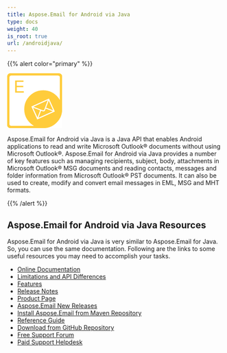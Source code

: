 ```yaml
---
title: Aspose.Email for Android via Java
type: docs
weight: 40
is_root: true
url: /androidjava/
---
```


{{% alert color="primary" %}}

![Aspose.Email for Android via Java Product Logo](home_1.png)

Aspose.Email for Android via Java is a Java API that enables Android applications to read and write Microsoft Outlook® documents without using Microsoft Outlook®. Aspose.Email for Android via Java provides a number of key features such as managing recipients, subject, body, attachments in Microsoft Outlook® MSG documents and reading contacts, messages and folder information from Microsoft Outlook® PST documents. It can also be used to create, modify and convert email messages in EML, MSG and MHT formats.

{{% /alert %}}

## **Aspose.Email for Android via Java Resources**

Aspose.Email for Android via Java is very similar to Aspose.Email for Java. So, you can use the same documentation.
Following are the links to some useful resources you may need to accomplish your tasks.

- [Online Documentation](/email/java/)
- [Limitations and API Differences](/email/androidjava/limitations-and-api-differences)
- [Features](/email/androidjava/features-overview/)
- [Release Notes](https://releases.aspose.com/email/androidjava/release-notes/)
- [Product Page](https://products.aspose.com/email/android-java)
- [Aspose.Email New Releases](https://releases.aspose.com/email/androidjava/)
- [Install Aspose.Email from Maven Repository](/email/java/installation/)
- [Reference Guide](https://apireference.aspose.com/email/java)
- [Download from GitHub Repository](https://github.com/aspose-email/Aspose.Email-for-Java)
- [Free Support Forum](https://forum.aspose.com/c/email/12)
- [Paid Support Helpdesk](https://helpdesk.aspose.com/)

